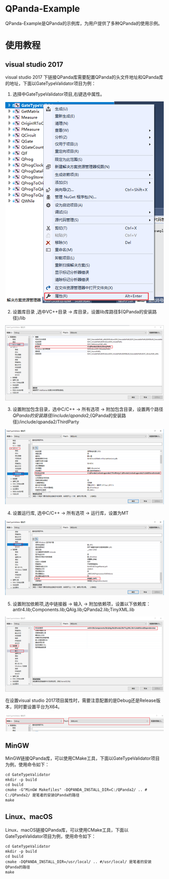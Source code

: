 # QPanda-Example
QPanda-Example是QPanda的示例库，为用户提供了多种QPanda的使用示例。

# 使用教程

## visual studio 2017

visual studio 2017 下链接QPanda库需要配置QPanda的头文件地址和QPanda库的地址，下面以GateTypeValidator项目为例：

1. 选择中GateTypeValidator项目,右键选中属性。

![avatar](./img/属性.png)

2. 设置库目录 ,选中VC++目录 -> 库目录，设置lib库路径${QPanda的安装路径}/lib

![avatar](./img/库目录.png)

3. 设置附加包含目录，选中C/C++ -> 所有选项 -> 附加包含目录，设置两个路径${QPanda的安装路径}/include/qpanda2;${QPanda的安装路径}/include/qpanda2/ThirdParty

![avatar](./img/头文件地址.png)

4. 设置运行库, 选中C/C++ -> 所有选项 -> 运行库，设置为MT

![avatar](./img/MT.png)

5. 设置附加依赖项,选中链接器 -> 输入 -> 附加依赖项，设置以下依赖库：antlr4.lib;Components.lib;QAlg.lib;QPanda2.lib;TinyXML.lib

![avatar](./img/设置加载的库.png)

在设置visual studio 2017项目属性时，需要注意配置的是Debug还是Release版本，同时要设置平台为X64。

![avatar](./img/配置平台.png)

## MinGW

MinGW链接QPanda库，可以使用CMake工具，下面以GateTypeValidator项目为例，使用命令如下：

```
cd GateTypeValidator
mkdir -p build
cd build
cmake -G"MinGW Makefiles" -DQPANDA_INSTALL_DIR=C:/QPanda2/ .. # C:/QPanda2/ 是笔者的安装QPanda的路径
make
```

## Linux、macOS

Linux、macOS链接QPanda库，可以使用CMake工具，下面以GateTypeValidator项目为例，使用命令如下：

```
cd GateTypeValidator
mkdir -p build
cd build
cmake -DQPANDA_INSTALL_DIR=/usr/local/ .. #/usr/local/ 是笔者的安装QPanda的路径
make
```

